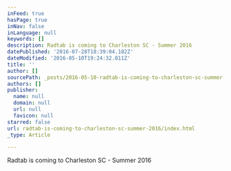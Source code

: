 ```yaml
---
inFeed: true
hasPage: true
inNav: false
inLanguage: null
keywords: []
description: Radtab is coming to Charleston SC - Summer 2016
datePublished: '2016-07-28T18:39:04.182Z'
dateModified: '2016-05-10T19:24:32.011Z'
title: ''
author: []
sourcePath: _posts/2016-05-10-radtab-is-coming-to-charleston-sc-summer-2016.md
authors: []
publisher:
  name: null
  domain: null
  url: null
  favicon: null
starred: false
url: radtab-is-coming-to-charleston-sc-summer-2016/index.html
_type: Article

---
```

Radtab is coming to Charleston SC - Summer 2016